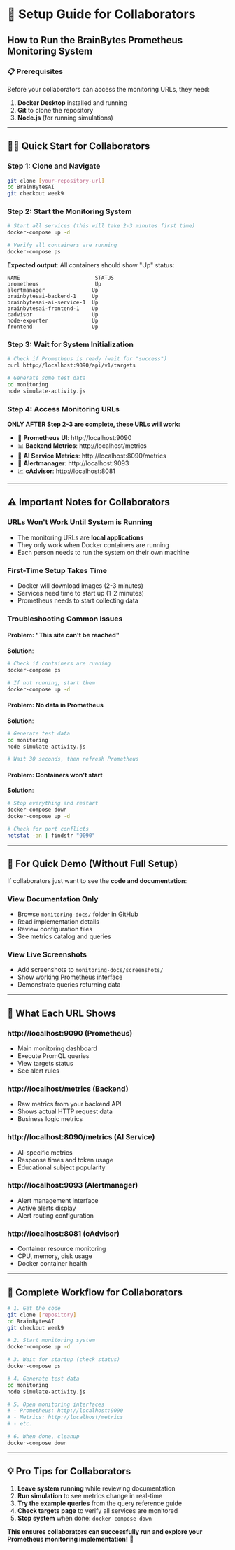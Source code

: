 # 🚀 Setup Guide for Collaborators
## How to Run the BrainBytes Prometheus Monitoring System

### 📋 **Prerequisites**

Before your collaborators can access the monitoring URLs, they need:

1. **Docker Desktop** installed and running
2. **Git** to clone the repository
3. **Node.js** (for running simulations)

---

## 🏃‍♂️ **Quick Start for Collaborators**

### **Step 1: Clone and Navigate**
```bash
git clone [your-repository-url]
cd BrainBytesAI
git checkout week9
```

### **Step 2: Start the Monitoring System**
```bash
# Start all services (this will take 2-3 minutes first time)
docker-compose up -d

# Verify all containers are running
docker-compose ps
```

**Expected output**: All containers should show "Up" status:
```
NAME                        STATUS
prometheus                  Up
alertmanager               Up  
brainbytesai-backend-1     Up
brainbytesai-ai-service-1  Up
brainbytesai-frontend-1    Up
cadvisor                   Up
node-exporter              Up
frontend                   Up
```

### **Step 3: Wait for System Initialization**
```bash
# Check if Prometheus is ready (wait for "success")
curl http://localhost:9090/api/v1/targets

# Generate some test data
cd monitoring
node simulate-activity.js
```

### **Step 4: Access Monitoring URLs**

**ONLY AFTER Step 2-3 are complete, these URLs will work:**

- 🎯 **Prometheus UI**: http://localhost:9090
- 📊 **Backend Metrics**: http://localhost/metrics  
- 🤖 **AI Service Metrics**: http://localhost:8090/metrics
- 🚨 **Alertmanager**: http://localhost:9093
- 📈 **cAdvisor**: http://localhost:8081

---

## ⚠️ **Important Notes for Collaborators**

### **URLs Won't Work Until System is Running**
- The monitoring URLs are **local applications**
- They only work when Docker containers are running
- Each person needs to run the system on their own machine

### **First-Time Setup Takes Time**
- Docker will download images (2-3 minutes)
- Services need time to start up (1-2 minutes)
- Prometheus needs to start collecting data

### **Troubleshooting Common Issues**

#### **Problem: "This site can't be reached"**
**Solution**: 
```bash
# Check if containers are running
docker-compose ps

# If not running, start them
docker-compose up -d
```

#### **Problem: No data in Prometheus**
**Solution**:
```bash
# Generate test data
cd monitoring
node simulate-activity.js

# Wait 30 seconds, then refresh Prometheus
```

#### **Problem: Containers won't start**
**Solution**:
```bash
# Stop everything and restart
docker-compose down
docker-compose up -d

# Check for port conflicts
netstat -an | findstr "9090"
```

---

## 📱 **For Quick Demo (Without Full Setup)**

If collaborators just want to see the **code and documentation**:

### **View Documentation Only**
- Browse `monitoring-docs/` folder in GitHub
- Read implementation details
- Review configuration files
- See metrics catalog and queries

### **View Live Screenshots**
- Add screenshots to `monitoring-docs/screenshots/`
- Show working Prometheus interface
- Demonstrate queries returning data

---

## 🎯 **What Each URL Shows**

### **http://localhost:9090 (Prometheus)**
- Main monitoring dashboard
- Execute PromQL queries
- View targets status
- See alert rules

### **http://localhost/metrics (Backend)**
- Raw metrics from your backend API
- Shows actual HTTP request data
- Business logic metrics

### **http://localhost:8090/metrics (AI Service)**
- AI-specific metrics
- Response times and token usage
- Educational subject popularity

### **http://localhost:9093 (Alertmanager)**
- Alert management interface
- Active alerts display
- Alert routing configuration

### **http://localhost:8081 (cAdvisor)**
- Container resource monitoring
- CPU, memory, disk usage
- Docker container health

---

## 🚀 **Complete Workflow for Collaborators**

```bash
# 1. Get the code
git clone [repository]
cd BrainBytesAI
git checkout week9

# 2. Start monitoring system
docker-compose up -d

# 3. Wait for startup (check status)
docker-compose ps

# 4. Generate test data
cd monitoring
node simulate-activity.js

# 5. Open monitoring interfaces
# - Prometheus: http://localhost:9090
# - Metrics: http://localhost/metrics
# - etc.

# 6. When done, cleanup
docker-compose down
```

---

## 💡 **Pro Tips for Collaborators**

1. **Leave system running** while reviewing documentation
2. **Run simulation** to see metrics change in real-time
3. **Try the example queries** from the query reference guide
4. **Check targets page** to verify all services are monitored
5. **Stop system** when done: `docker-compose down`

**This ensures collaborators can successfully run and explore your Prometheus monitoring implementation!** 🎉